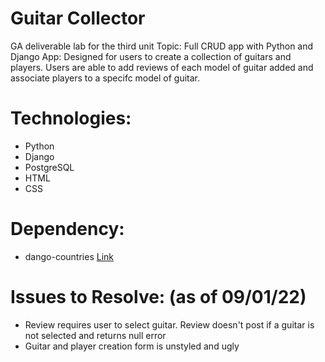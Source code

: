 # Guitar Collector
GA deliverable lab for the third unit
Topic: Full CRUD app with Python and Django
App: Designed for users to create a collection of guitars and players. Users are able to add reviews of each model of guitar added and associate players to a specifc model of guitar.

# Technologies:
* Python
* Django
* PostgreSQL
* HTML
* CSS

# Dependency:
* dango-countries [Link](https://github.com/SmileyChris/django-countries/)

# Issues to Resolve: (as of 09/01/22)
* Review requires user to select guitar. Review doesn't post if a guitar is not selected and returns null error
* Guitar and player creation form is unstyled and ugly
